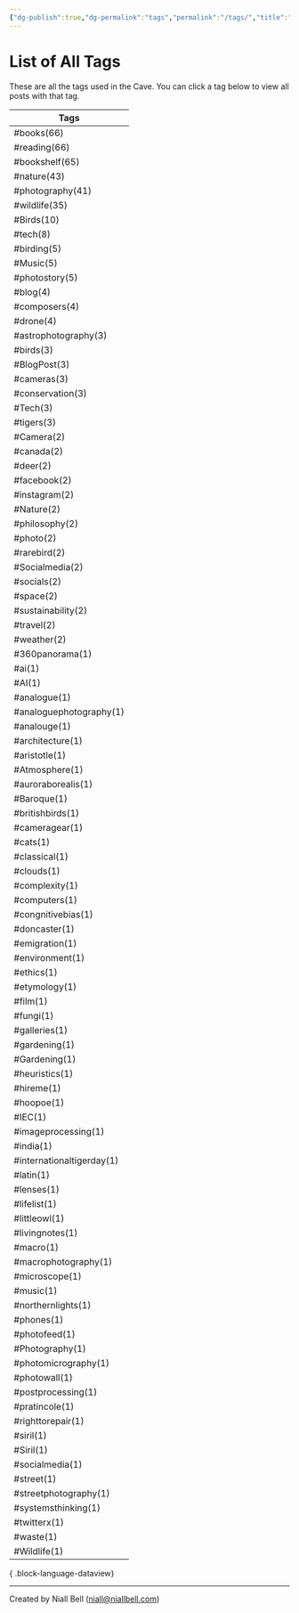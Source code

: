 ```yaml
---
{"dg-publish":true,"dg-permalink":"tags","permalink":"/tags/","title":"List of All Tags","hide":true,"noteIcon":null,"created":"2024-04-16T00:05:40.000+01:00","updated":"2024-05-05T11:08:34.000+01:00"}
---
```


# List of All Tags

These are all the tags used in the Cave. You can click a tag below to view all posts with that tag.

| Tags                      |
| ------------------------- |
| #books(66)                |
| #reading(66)              |
| #bookshelf(65)            |
| #nature(43)               |
| #photography(41)          |
| #wildlife(35)             |
| #Birds(10)                |
| #tech(8)                  |
| #birding(5)               |
| #Music(5)                 |
| #photostory(5)            |
| #blog(4)                  |
| #composers(4)             |
| #drone(4)                 |
| #astrophotography(3)      |
| #birds(3)                 |
| #BlogPost(3)              |
| #cameras(3)               |
| #conservation(3)          |
| #Tech(3)                  |
| #tigers(3)                |
| #Camera(2)                |
| #canada(2)                |
| #deer(2)                  |
| #facebook(2)              |
| #instagram(2)             |
| #Nature(2)                |
| #philosophy(2)            |
| #photo(2)                 |
| #rarebird(2)              |
| #Socialmedia(2)           |
| #socials(2)               |
| #space(2)                 |
| #sustainability(2)        |
| #travel(2)                |
| #weather(2)               |
| #360panorama(1)           |
| #ai(1)                    |
| #AI(1)                    |
| #analogue(1)              |
| #analoguephotography(1)   |
| #analouge(1)              |
| #architecture(1)          |
| #aristotle(1)             |
| #Atmosphere(1)            |
| #auroraborealis(1)        |
| #Baroque(1)               |
| #britishbirds(1)          |
| #cameragear(1)            |
| #cats(1)                  |
| #classical(1)             |
| #clouds(1)                |
| #complexity(1)            |
| #computers(1)             |
| #congnitivebias(1)        |
| #doncaster(1)             |
| #emigration(1)            |
| #environment(1)           |
| #ethics(1)                |
| #etymology(1)             |
| #film(1)                  |
| #fungi(1)                 |
| #galleries(1)             |
| #gardening(1)             |
| #Gardening(1)             |
| #heuristics(1)            |
| #hireme(1)                |
| #hoopoe(1)                |
| #IEC(1)                   |
| #imageprocessing(1)       |
| #india(1)                 |
| #internationaltigerday(1) |
| #latin(1)                 |
| #lenses(1)                |
| #lifelist(1)              |
| #littleowl(1)             |
| #livingnotes(1)           |
| #macro(1)                 |
| #macrophotography(1)      |
| #microscope(1)            |
| #music(1)                 |
| #northernlights(1)        |
| #phones(1)                |
| #photofeed(1)             |
| #Photography(1)           |
| #photomicrography(1)      |
| #photowall(1)             |
| #postprocessing(1)        |
| #pratincole(1)            |
| #righttorepair(1)         |
| #siril(1)                 |
| #Siril(1)                 |
| #socialmedia(1)           |
| #street(1)                |
| #streetphotography(1)     |
| #systemsthinking(1)       |
| #twitterx(1)              |
| #waste(1)                 |
| #Wildlife(1)              |

{ .block-language-dataview}

---
Created by Niall Bell (niall@niallbell.com)